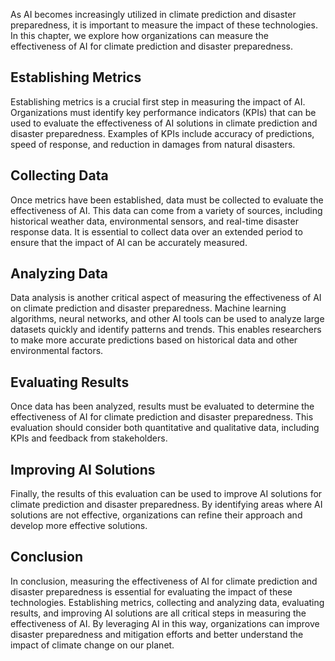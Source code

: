 
As AI becomes increasingly utilized in climate prediction and disaster preparedness, it is important to measure the impact of these technologies. In this chapter, we explore how organizations can measure the effectiveness of AI for climate prediction and disaster preparedness.

Establishing Metrics
--------------------

Establishing metrics is a crucial first step in measuring the impact of AI. Organizations must identify key performance indicators (KPIs) that can be used to evaluate the effectiveness of AI solutions in climate prediction and disaster preparedness. Examples of KPIs include accuracy of predictions, speed of response, and reduction in damages from natural disasters.

Collecting Data
---------------

Once metrics have been established, data must be collected to evaluate the effectiveness of AI. This data can come from a variety of sources, including historical weather data, environmental sensors, and real-time disaster response data. It is essential to collect data over an extended period to ensure that the impact of AI can be accurately measured.

Analyzing Data
--------------

Data analysis is another critical aspect of measuring the effectiveness of AI on climate prediction and disaster preparedness. Machine learning algorithms, neural networks, and other AI tools can be used to analyze large datasets quickly and identify patterns and trends. This enables researchers to make more accurate predictions based on historical data and other environmental factors.

Evaluating Results
------------------

Once data has been analyzed, results must be evaluated to determine the effectiveness of AI for climate prediction and disaster preparedness. This evaluation should consider both quantitative and qualitative data, including KPIs and feedback from stakeholders.

Improving AI Solutions
----------------------

Finally, the results of this evaluation can be used to improve AI solutions for climate prediction and disaster preparedness. By identifying areas where AI solutions are not effective, organizations can refine their approach and develop more effective solutions.

Conclusion
----------

In conclusion, measuring the effectiveness of AI for climate prediction and disaster preparedness is essential for evaluating the impact of these technologies. Establishing metrics, collecting and analyzing data, evaluating results, and improving AI solutions are all critical steps in measuring the effectiveness of AI. By leveraging AI in this way, organizations can improve disaster preparedness and mitigation efforts and better understand the impact of climate change on our planet.
